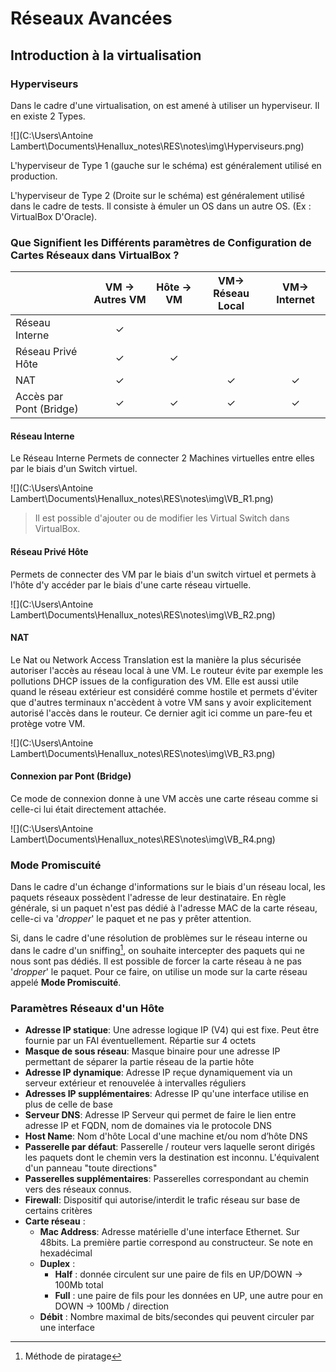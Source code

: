 # Réseaux Avancées 

## Introduction à la virtualisation

### Hyperviseurs

Dans le cadre d'une virtualisation, on est amené à utiliser un hyperviseur. Il en existe 2 Types.

 ![](C:\Users\Antoine Lambert\Documents\Henallux_notes\RES\notes\img\Hyperviseurs.png)

L'hyperviseur de Type 1 (gauche sur le schéma)  est généralement utilisé en production.

L'hyperviseur de Type 2 (Droite sur le schéma) est généralement utilisé dans le cadre de tests. Il consiste à émuler un OS dans un autre OS. (Ex : VirtualBox D'Oracle).



### Que Signifient les Différents paramètres de Configuration de Cartes Réseaux dans VirtualBox ?



|                         | VM $\rightarrow$ Autres VM | Hôte $\rightarrow$ VM | VM$\rightarrow$    Réseau Local | VM$\rightarrow$ Internet |
| :---------------------- | :------------------------: | :-------------------: | :-----------------------------: | :----------------------: |
| Réseau Interne          |        $\checkmark$        |                       |                                 |                          |
| Réseau Privé Hôte       |        $\checkmark$        |     $\checkmark$      |                                 |                          |
| NAT                     |        $\checkmark$        |                       |          $\checkmark$           |       $\checkmark$       |
| Accès par Pont (Bridge) |        $\checkmark$        |     $\checkmark$      |          $\checkmark$           |       $\checkmark$       |



#### Réseau Interne

Le Réseau Interne Permets de connecter 2 Machines virtuelles entre elles par le biais d'un Switch virtuel.

![](C:\Users\Antoine Lambert\Documents\Henallux_notes\RES\notes\img\VB_R1.png)

> Il est possible d'ajouter ou de modifier les Virtual Switch dans VirtualBox. 



#### Réseau Privé Hôte

Permets de connecter des VM par le biais d'un switch virtuel et permets à l'hôte d'y accéder par le biais d'une carte réseau virtuelle.

![](C:\Users\Antoine Lambert\Documents\Henallux_notes\RES\notes\img\VB_R2.png)

#### NAT 

Le Nat ou Network Access Translation est la manière la plus sécurisée autoriser l'accès au réseau local à une VM. Le routeur évite par exemple les pollutions DHCP issues de la configuration des VM. Elle est aussi utile quand le réseau extérieur est considéré comme hostile et permets d'éviter que d'autres terminaux n'accèdent à votre VM sans y avoir explicitement autorisé l'accès dans le routeur. Ce dernier agit ici comme un pare-feu et protège votre VM.  

![](C:\Users\Antoine Lambert\Documents\Henallux_notes\RES\notes\img\VB_R3.png)

#### Connexion par Pont (Bridge)

Ce mode de connexion donne à une VM accès une carte réseau comme si celle-ci lui était directement attachée.

![](C:\Users\Antoine Lambert\Documents\Henallux_notes\RES\notes\img\VB_R4.png)

### Mode Promiscuité

Dans le cadre d'un échange d'informations sur le biais d'un réseau local, les paquets réseaux possèdent l'adresse de leur destinataire.  En règle générale, si un paquet n'est pas dédié à l'adresse MAC de la carte réseau, celle-ci va '*dropper*' le paquet et ne pas y prêter attention. 

Si, dans le cadre d'une résolution de problèmes sur le réseau interne ou dans le cadre d'un sniffing[^*], on souhaite intercepter des paquets qui ne nous sont pas dédiés. Il est possible de forcer la carte réseau à ne pas '*dropper*' le paquet. Pour ce faire, on utilise un mode sur la carte réseau appelé **Mode Promiscuité**.

[^*]:Méthode de piratage

### Paramètres Réseaux d'un Hôte

* **Adresse IP statique**: Une adresse logique IP (V4) qui est fixe. Peut être fournie par un FAI éventuellement. Répartie sur 4 octets 
* **Masque de sous réseau**: Masque binaire pour une adresse IP permettant de séparer la partie réseau de la partie hôte 
* **Adresse IP dynamique**: Adresse IP reçue dynamiquement via un serveur extérieur et renouvelée à intervalles réguliers
* **Adresses IP supplémentaires**: Adresse IP qu'une interface utilise en plus de celle de base
* **Serveur DNS**: Adresse IP Serveur qui permet de faire le lien entre adresse IP et FQDN, nom de domaines via le protocole DNS 
* **Host Name**: Nom d'hôte Local d'une machine et/ou nom d’hôte DNS 
* **Passerelle par défaut**: Passerelle / routeur vers laquelle seront dirigés les paquets dont le chemin vers la destination est inconnu. L'équivalent d'un panneau "toute directions" 
* **Passerelles supplémentaires**: Passerelles correspondant au chemin vers des réseaux connus. 
* **Firewall**: Dispositif qui autorise/interdit le trafic réseau sur base de certains critères 
* **Carte réseau** : 
  * **Mac Address**: Adresse matérielle d'une interface Ethernet. Sur 48bits. La première partie correspond au constructeur. Se note en hexadécimal 
  * **Duplex** : 
    * **Half** : donnée circulent sur une paire de fils en UP/DOWN -> 100Mb total 
    * **Full** : une paire de fils pour les données en UP, une autre pour en DOWN -> 100Mb / direction 
  * **Débit** : Nombre maximal de bits/secondes qui peuvent circuler par une interface 